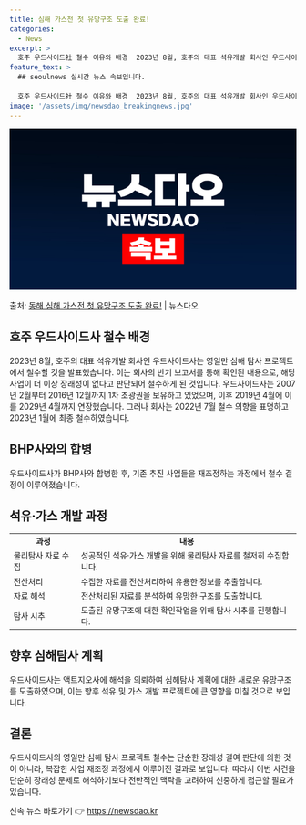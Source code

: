```yaml
---
title: 심해 가스전 첫 유망구조 도출 완료!
categories:
  - News
excerpt: >
  호주 우드사이드社 철수 이유와 배경  2023년 8월, 호주의 대표 석유개발 회사인 우드사이드社는 영일만 심…
feature_text: >
  ## seoulnews 실시간 뉴스 속보입니다.

  호주 우드사이드社 철수 이유와 배경  2023년 8월, 호주의 대표 석유개발 회사인 우드사이드社는 영일만 심…
image: '/assets/img/newsdao_breakingnews.jpg'
---
```


![뉴스다오 속보](/assets/img/newsdao_breakingnews.jpg)

<p>출처: <a href="https://newsdao.kr/4139" rel="dofollow">동해 심해 가스전 첫 유망구조 도출 완료!</a> | 뉴스다오</p>

<h2 data-ke-size="size26">호주 우드사이드사 철수 배경</h2>
<p data-ke-size="size16">2023년 8월, 호주의 대표 석유개발 회사인 우드사이드사는 영일만 심해 탐사 프로젝트에서 철수할 것을 발표했습니다. 이는 회사의 반기 보고서를 통해 확인된 내용으로, 해당 사업이 더 이상 장래성이 없다고 판단되어 철수하게 된 것입니다. 우드사이드사는 2007년 2월부터 2016년 12월까지 1차 조광권을 보유하고 있었으며, 이후 2019년 4월에 이를 2029년 4월까지 연장했습니다. 그러나 회사는 2022년 7월 철수 의향을 표명하고 2023년 1월에 최종 철수하였습니다.</p>

<h2 data-ke-size="size26">BHP사와의 합병</h2>
<p data-ke-size="size16">우드사이드사가 BHP사와 합병한 후, 기존 추진 사업들을 재조정하는 과정에서 철수 결정이 이루어졌습니다.</p>

<h2 data-ke-size="size26">석유·가스 개발 과정</h2>
<table>
  <tr>
    <td style="text-align: center; height: 17px;"><b>과정</b></td>
    <td style="text-align: center; height: 17px;"><b>내용</b></td>
  </tr>
  <tr>
    <td style="text-align: left;">물리탐사 자료 수집</td>
    <td style="text-align: left;">성공적인 석유·가스 개발을 위해 물리탐사 자료를 철저히 수집합니다.</td>
  </tr>
  <tr>
    <td style="text-align: left;">전산처리</td>
    <td style="text-align: left;">수집한 자료를 전산처리하여 유용한 정보를 추출합니다.</td>
  </tr>
  <tr>
    <td style="text-align: left;">자료 해석</td>
    <td style="text-align: left;">전산처리된 자료를 분석하여 유망한 구조를 도출합니다.</td>
  </tr>
  <tr>
    <td style="text-align: left;">탐사 시추</td>
    <td style="text-align: left;">도출된 유망구조에 대한 확인작업을 위해 탐사 시추를 진행합니다.</td>
  </tr>
</table>

<h2 data-ke-size="size26">향후 심해탐사 계획</h2>
<p data-ke-size="size16">우드사이드사는 액트지오사에 해석을 의뢰하여 심해탐사 계획에 대한 새로운 유망구조를 도출하였으며, 이는 향후 석유 및 가스 개발 프로젝트에 큰 영향을 미칠 것으로 보입니다.</p>

<h2 data-ke-size="size26">결론</h2>
<p data-ke-size="size16">우드사이드사의 영일만 심해 탐사 프로젝트 철수는 단순한 장래성 결여 판단에 의한 것이 아니라, 복잡한 사업 재조정 과정에서 이루어진 결과로 보입니다. 따라서 이번 사건을 단순히 장래성 문제로 해석하기보다 전반적인 맥락을 고려하여 신중하게 접근할 필요가 있습니다.</p> 

신속 뉴스 바로가기 👉 <a href="https://newsdao.kr" rel="dofollow">https://newsdao.kr</a>


